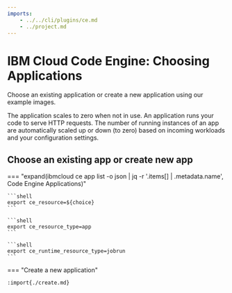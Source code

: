 ```yaml
---
imports:
    - ../../cli/plugins/ce.md
    - ../project.md
---
```


# IBM Cloud Code Engine: Choosing Applications

Choose an existing application or create a new application using our example images.

The application scales to zero when not in use. An application runs your code to serve HTTP requests. The number of running instances of an app are automatically scaled up or down (to zero) based on incoming workloads and your configuration settings.

## Choose an existing app or create new app

=== "expand(ibmcloud ce app list -o json | jq -r '.items[] | .metadata.name', Code Engine Applications)"

    ```shell
    export ce_resource=${choice}
    ```

    ```shell
    export ce_resource_type=app
    ```

    ```shell
    export ce_runtime_resource_type=jobrun
    ```

=== "Create a new application"

    :import{./create.md}
